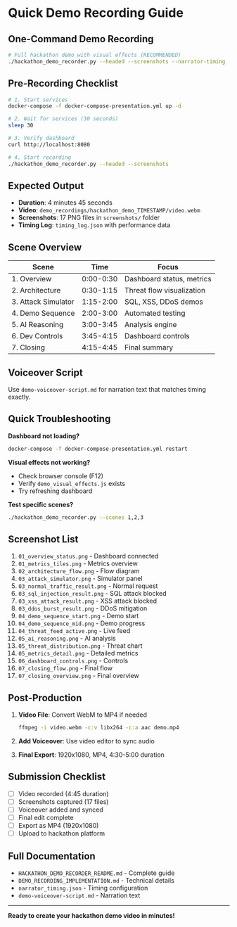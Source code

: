 # Quick Demo Recording Guide

## One-Command Demo Recording

```bash
# Full hackathon demo with visual effects (RECOMMENDED)
./hackathon_demo_recorder.py --headed --screenshots --narrator-timing
```

## Pre-Recording Checklist

```bash
# 1. Start services
docker-compose -f docker-compose-presentation.yml up -d

# 2. Wait for services (30 seconds)
sleep 30

# 3. Verify dashboard
curl http://localhost:8080

# 4. Start recording
./hackathon_demo_recorder.py --headed --screenshots
```

## Expected Output

- **Duration**: 4 minutes 45 seconds
- **Video**: `demo_recordings/hackathon_demo_TIMESTAMP/video.webm`
- **Screenshots**: 17 PNG files in `screenshots/` folder
- **Timing Log**: `timing_log.json` with performance data

## Scene Overview

| Scene | Time | Focus |
|-------|------|-------|
| 1. Overview | 0:00-0:30 | Dashboard status, metrics |
| 2. Architecture | 0:30-1:15 | Threat flow visualization |
| 3. Attack Simulator | 1:15-2:00 | SQL, XSS, DDoS demos |
| 4. Demo Sequence | 2:00-3:00 | Automated testing |
| 5. AI Reasoning | 3:00-3:45 | Analysis engine |
| 6. Dev Controls | 3:45-4:15 | Dashboard controls |
| 7. Closing | 4:15-4:45 | Final summary |

## Voiceover Script

Use `demo-voiceover-script.md` for narration text that matches timing exactly.

## Quick Troubleshooting

**Dashboard not loading?**
```bash
docker-compose -f docker-compose-presentation.yml restart
```

**Visual effects not working?**
- Check browser console (F12)
- Verify `demo_visual_effects.js` exists
- Try refreshing dashboard

**Test specific scenes?**
```bash
./hackathon_demo_recorder.py --scenes 1,2,3
```

## Screenshot List

1. `01_overview_status.png` - Dashboard connected
2. `01_metrics_tiles.png` - Metrics overview
3. `02_architecture_flow.png` - Flow diagram
4. `03_attack_simulator.png` - Simulator panel
5. `03_normal_traffic_result.png` - Normal request
6. `03_sql_injection_result.png` - SQL attack blocked
7. `03_xss_attack_result.png` - XSS attack blocked
8. `03_ddos_burst_result.png` - DDoS mitigation
9. `04_demo_sequence_start.png` - Demo start
10. `04_demo_sequence_mid.png` - Demo progress
11. `04_threat_feed_active.png` - Live feed
12. `05_ai_reasoning.png` - AI analysis
13. `05_threat_distribution.png` - Threat chart
14. `05_metrics_detail.png` - Detailed metrics
15. `06_dashboard_controls.png` - Controls
16. `07_closing_flow.png` - Final flow
17. `07_closing_overview.png` - Final overview

## Post-Production

1. **Video File**: Convert WebM to MP4 if needed
   ```bash
   ffmpeg -i video.webm -c:v libx264 -c:a aac demo.mp4
   ```

2. **Add Voiceover**: Use video editor to sync audio

3. **Final Export**: 1920x1080, MP4, 4:30-5:00 duration

## Submission Checklist

- [ ] Video recorded (4:45 duration)
- [ ] Screenshots captured (17 files)
- [ ] Voiceover added and synced
- [ ] Final edit complete
- [ ] Export as MP4 (1920x1080)
- [ ] Upload to hackathon platform

## Full Documentation

- `HACKATHON_DEMO_RECORDER_README.md` - Complete guide
- `DEMO_RECORDING_IMPLEMENTATION.md` - Technical details
- `narrator_timing.json` - Timing configuration
- `demo-voiceover-script.md` - Narration text

---

**Ready to create your hackathon demo video in minutes!** 

